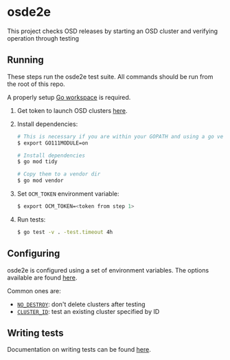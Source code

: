 # osde2e

This project checks OSD releases by starting an OSD cluster and verifying operation through testing

## Running
These steps run the osde2e test suite. All commands should be run from the root of this repo.

A properly setup [Go workspace](https://golang.org/doc/code.html#GOPATH) is required.

1. Get token to launch OSD clusters [here](https://cloud.redhat.com/openshift/token).

2. Install dependencies:
    ```bash
    # This is necessary if you are within your GOPATH and using a go version < 1.13
    $ export GO111MODULE=on

    # Install dependencies
    $ go mod tidy

    # Copy them to a vendor dir
    $ go mod vendor
    ```
1. Set `OCM_TOKEN` environment variable:
    ```bash
    $ export OCM_TOKEN=<token from step 1>
    ```
4. Run tests:
    ```bash
    $ go test -v . -test.timeout 4h
    ```

## Configuring
osde2e is configured using a set of environment variables.
The options available are found [here](./docs/Options.md).

Common ones are:
- [`NO_DESTROY`](./docs/Options.md#no_destroy): don't delete clusters after testing
- [`CLUSTER_ID`](./docs/Options.md#cluster_id): test an existing cluster specified by ID

## Writing tests
Documentation on writing tests can be found [here](./docs/Writing-Tests.md).
